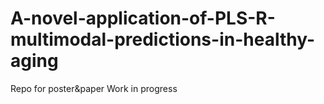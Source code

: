 # A-novel-application-of-PLS-R-multimodal-predictions-in-healthy-aging
Repo for poster&amp;paper 
Work in progress
